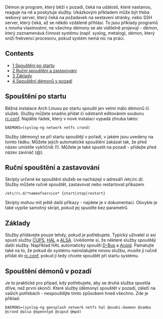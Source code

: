Démon je program, který běží v pozadí, čeká na události, které nastanou, reaguje na ně a poskytuje služby. Ukázkovým příkladem může být třeba webový server, který čeká na požadavek na sestavení stránky, nebo SSH server, který čeká, až se někdo vzdáleně přihlásí. To jsou příklady programů s mnoha vlastnostmi, ne všechny démony se ale viditelně projevují - démon, který zaznamenává činnost systému (např. syslog, metalog), démon, který sníží frekvenci procesoru, pokud systém nemá nic na práci.

## Contents

*   [1 Spouštění po startu](#Spouštění_po_startu)
*   [2 Ruční spouštění a zastavování](#Ruční_spouštění_a_zastavování)
*   [3 Základy](#Základy)
*   [4 Spouštění démonů v pozadí](#Spouštění_démonů_v_pozadí)

## Spouštění po startu

Běžná instalace Arch Linuxu po startu spouští jen velmi málo démonů či služeb. Služby můžete snadno přidat či odstranit editováním souboru [rc.conf](/index.php/Rc.conf "Rc.conf"). Najděte řádek, který v nové instalaci vypadá zhruba takto:

```
DAEMONS=(syslog-ng network netfs crond)

```

Služby (démony) se při startu spouštějí v pořadí, v jakém jsou uvedeny na tomto řádku. Můžete jejich automatické spouštění zakázat tak, že před název umístíte vykřičník (!). Můžete je také spustit na pozadí - přidejte před název zavináč (@).

## Ruční spouštění a zastavování

Skripty určené ke spouštění služeb se nacházejí v adresáři /etc/rc.d/. Služby můžete ručně spouštět, zastavovat nebo restartovat příkazem

```
/etc/rc.d/*nameofservice* {start|stop|restart}

```

Skripty mohou mít ještě další příkazy - najdete je v dokumentaci. Obvykle je také vypíše samotný skript, pokud jej spustíte bez parametrů.

## Základy

Služby přidávejte pouze tehdy, pokud je potřebujete. Typický uživatel si asi spustí služby [CUPS](/index.php/CUPS "CUPS"), [HAL](/index.php/HAL "HAL") a [ALSA](/index.php/ALSA "ALSA"). Uvědomte si, že některé služby spouštějí další služby. Například HAL automaticky spouští [D-Bus](/index.php/D-Bus_(%C4%8Cesky) "D-Bus (Česky)") a [Acpid](/index.php/Acpid "Acpid"). Pamatujte také na to, že pokud do systému nainstalujete novou službu, musíte jí ručně přidat do [rc.conf](/index.php/Rc.conf "Rc.conf"), pokud ji tedy chcete spouštět při startu systému.

## Spouštění démonů v pozadí

Je to praktické pro případ, kdy potřebujete, aby se druhá služba spustila dříve, než první skončí. Které služby (démony) spouštět v pozadí, záleží na vašich potřebách - nespouštějte tímto způsobem hned všechno. Zde je příklad:

```
DAEMONS=(syslog-ng gensplash network netfs hal @avahi-daemon @samba @crond @alsa @openntpd @cupsd @mpd)

```